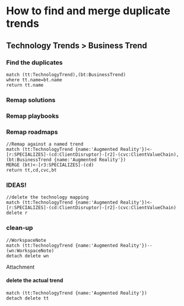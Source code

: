 # How to find and merge duplicate trends

## Technology Trends > Business Trend


### Find the duplicates
~~~
match (tt:TechnologyTrend),(bt:BusinessTrend)
where tt.name=bt.name
return tt.name
~~~

### Remap solutions



### Remap playbooks


### Remap roadmaps

~~~
//Remap against a named trend
match (tt:TechnologyTrend {name:'Augmented Reality'})<-[r:SPECIALIZES]-(cd:ClientDisruptor)-[r2]-(cvc:ClientValueChain), 
(bt:BusinessTrend {name:'Augmented Reality'})
MERGE (bt)<-[r3:SPECIALIZES]-(cd)
return tt,cd,cvc,bt
~~~

### IDEAS!


~~~
//delete the technology mapping
match (tt:TechnologyTrend {name:'Augmented Reality'})<-[r:SPECIALIZES]-(cd:ClientDisruptor)-[r2]-(cvc:ClientValueChain)
delete r
~~~


### clean-up

~~~
//WorkspaceNote
match (tt:TechnologyTrend {name:'Augmented Reality'})--(wn:WorkspaceNote)
detach delete wn
~~~


Attachment


#### delete the actual trend

~~~
match (tt:TechnologyTrend {name:'Augmented Reality'})
detach delete tt
~~~